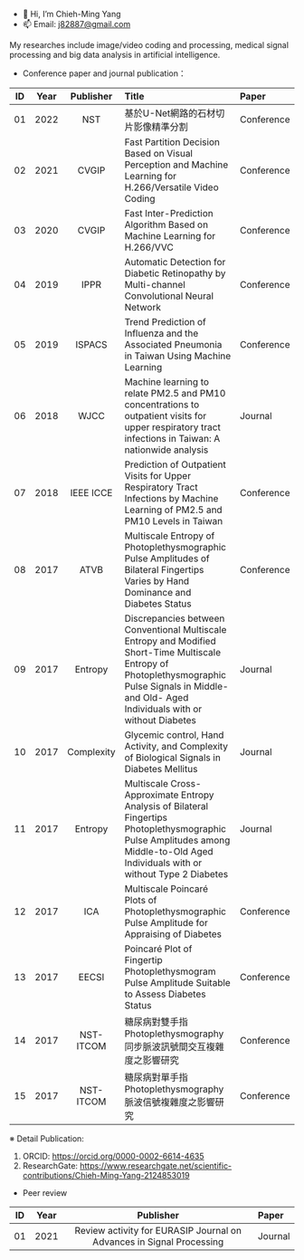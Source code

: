 - 👋 Hi, I’m Chieh-Ming Yang
- 📫 Email: j82887@gmail.com

My researches include image/video coding and processing, medical signal processing and big data analysis in artificial intelligence.
- Conference paper and journal publication：

| ID | Year | Publisher | Title | Paper |
| :----: | :----: | :----: | :---- | :---- | 
| 01 | 2022 | NST | 基於U-Net網路的石材切片影像精準分割 | Conference |
| 02 | 2021 | CVGIP | Fast Partition Decision Based on Visual Perception and Machine Learning for H.266/Versatile Video Coding | Conference |
| 03 | 2020 | CVGIP | Fast Inter-Prediction Algorithm Based on Machine Learning for H.266/VVC | Conference |
| 04 | 2019 | IPPR | Automatic Detection for Diabetic Retinopathy by Multi-channel Convolutional Neural Network | Conference |
| 05 | 2019 | ISPACS | Trend Prediction of Influenza and the Associated Pneumonia in Taiwan Using Machine Learning | Conference |
| 06 | 2018 | WJCC | Machine learning to relate PM2.5 and PM10 concentrations to outpatient visits for upper respiratory tract infections in Taiwan: A nationwide analysis | Journal |
| 07 | 2018 | IEEE ICCE | Prediction of Outpatient Visits for Upper Respiratory Tract Infections by Machine Learning of PM2.5 and PM10 Levels in Taiwan | Conference |
| 08 | 2017 | ATVB | Multiscale Entropy of Photoplethysmographic Pulse Amplitudes of Bilateral Fingertips Varies by Hand Dominance and Diabetes Status | Conference |
| 09 | 2017 | Entropy | Discrepancies between Conventional Multiscale Entropy and Modified Short-Time Multiscale Entropy of Photoplethysmographic Pulse Signals in Middle- and Old- Aged Individuals with or without Diabetes | Journal |
| 10 | 2017 | Complexity | Glycemic control, Hand Activity, and Complexity of Biological Signals in Diabetes Mellitus | Journal |
| 11 | 2017 | Entropy | Multiscale Cross-Approximate Entropy Analysis of Bilateral Fingertips Photoplethysmographic Pulse Amplitudes among Middle-to-Old Aged Individuals with or without Type 2 Diabetes | Journal |
| 12 | 2017 | ICA | Multiscale Poincaré Plots of Photoplethysmographic Pulse Amplitude for Appraising of Diabetes | Conference |
| 13 | 2017 | EECSI | Poincaré Plot of Fingertip Photoplethysmogram Pulse Amplitude Suitable to Assess Diabetes Status | Conference |
| 14 | 2017 | NST-ITCOM | 糖尿病對雙手指Photoplethysmography同步脈波訊號間交互複雜度之影響研究 | Conference |
| 15 | 2017 | NST-ITCOM | 糖尿病對單手指Photoplethysmography脈波信號複雜度之影響研究 | Conference |

※ Detail Publication: 
1. ORCID: https://orcid.org/0000-0002-6614-4635
2. ResearchGate: https://www.researchgate.net/scientific-contributions/Chieh-Ming-Yang-2124853019

- Peer review

| ID | Year | Publisher | Paper |
| :----: | :----: | :----: | :---- | 
| 01 | 2021 | Review activity for EURASIP Journal on Advances in Signal Processing | Journal |
